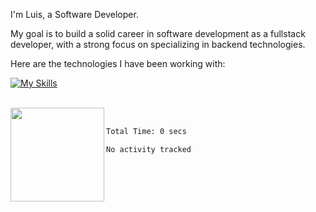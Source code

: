 I'm Luis, a Software Developer. <br/>

My goal is to build a solid career in software development as a fullstack developer, with a strong focus on specializing in backend technologies.

Here are the technologies I have been working with:

[![My Skills](https://skillicons.dev/icons?i=nodejs,typescript,javascript,go,vue,react,nextjs,postgres,docker,aws,gitlab&theme=dark)](https://skillicons.dev)

<br/>
   <img align="left" height="150" src="https://media.tenor.com/lDoAH0dehbIAAAAM/cat-mouse.gif" />
<br/>


<!--START_SECTION:waka-->

```txt
Total Time: 0 secs

No activity tracked
```

<!--END_SECTION:waka-->